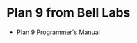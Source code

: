 # Plan 9 from Bell Labs

- [Plan 9 Programmer's Manual](http://doc.cat-v.org/plan_9/1st_edition/manual.pdf)

